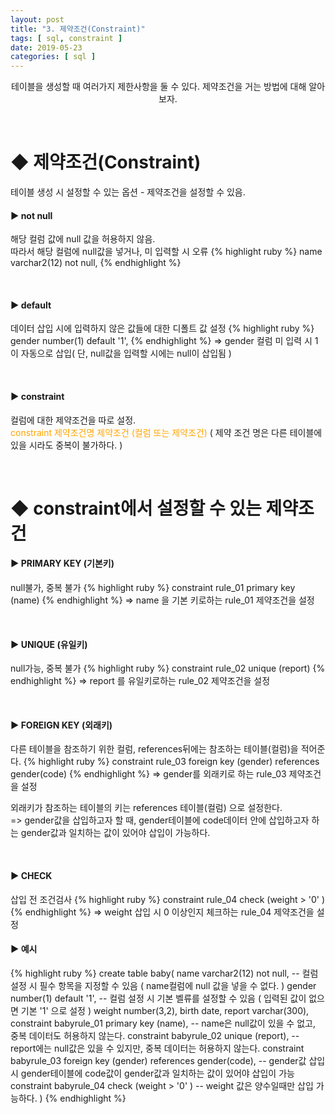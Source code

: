 ```yaml
---
layout: post
title: "3. 제약조건(Constraint)"
tags: [ sql, constraint ]
date: 2019-05-23
categories: [ sql ]
---
```


<p align="center">
    테이블을 생성할 때 여러가지 제한사항을 둘 수 있다. 제약조건을 거는 방법에 대해 알아보자.
</p><br/>

# ◆ 제약조건(Constraint)
테이블 생성 시 설정할 수 있는 옵션 - 제약조건을 설정할 수 있음.
<br/>

#### ▶ not null 
해당 컬럼 값에 null 값을 허용하지 않음.
<br/>따라서 해당 컬럼에 null값을 넣거나, 미 입력할 시 오류
{% highlight ruby %}
name varchar2(12) not null,
{% endhighlight %}

<br/>

#### ▶ default 
데이터 삽입 시에 입력하지 않은 값들에 대한 디폴트 값 설정
{% highlight ruby %}
gender number(1) default '1',
{% endhighlight %}
=> gender 컬럼 미 입력 시 1이 자동으로 삽입( 단, null값을 입력할 시에는 null이 삽입됨 )

<br/>

#### ▶ constraint 
컬럼에 대한 제약조건을 따로 설정.<br/>
<font color="orange">constraint 제약조건명 제약조건 (컬럼 또는 제약조건)</font>
( 제약 조건 명은 다른 테이블에 있을 시라도 중복이 불가하다. )

<br/>

# ◆ constraint에서 설정할 수 있는 제약조건

#### ▶ PRIMARY KEY (기본키) 
null불가, 중복 불가 
{% highlight ruby %}
constraint rule_01 primary key (name)
{% endhighlight %}
=> name 을 기본 키로하는 rule_01 제약조건을 설정

<br/>

#### ▶ UNIQUE (유일키) 
null가능, 중복 불가
{% highlight ruby %}
constraint rule_02 unique (report)
{% endhighlight %}
=> report 를 유일키로하는 rule_02 제약조건을 설정

<br/>

#### ▶ FOREIGN KEY (외래키) 
다른 테이블을 참조하기 위한 컬럼, references뒤에는 참조하는 테이블(컬럼)을 적어준다.
{% highlight ruby %}
constraint rule_03 foreign key (gender) references gender(code)
{% endhighlight %}
=> gender를 외래키로 하는 rule_03 제약조건을 설정<br/>

외래키가 참조하는 테이블의 키는 references 테이블(컬럼) 으로 설정한다.<br/>
=> gender값을 삽입하고자 할 때, gender테이블에 code데이터 안에 삽입하고자 하는 gender값과 일치하는 값이 있어야 삽입이 가능하다.

<br/>

#### ▶ CHECK
삽입 전 조건검사
{% highlight ruby %}
constraint rule_04 check (weight > '0' )
{% endhighlight %}
=> weight 삽입 시 0 이상인지 체크하는 rule_04 제약조건을 설정

#### ▶ 예시
{% highlight ruby %}
create table baby(
    name varchar2(12) not null, 
    -- 컬럼 설정 시 필수 항목을 지정할 수 있음 ( name컬럼에 null 값을 넣을 수 없다. )
    gender number(1) default '1',
     -- 컬럼 설정 시 기본 벨류를 설정할 수 있음 ( 입력된 값이 없으면 기본 '1' 으로 설정 )
    weight number(3,2),
    birth date,
    report varchar(300),
    constraint babyrule_01 primary key (name),
    -- name은 null값이 있을 수 없고, 중복 데이터도 허용하지 않는다.
    constraint babyrule_02 unique (report),
    -- report에는 null값은 있을 수 있지만, 중복 데이터는 허용하지 않는다.
    constraint babyrule_03 foreign key (gender) references gender(code),
    -- gender값 삽입 시 gender테이블에 code값이 gender값과 일치하는 값이 있어야 삽입이 가능
    constraint babyrule_04 check (weight > '0' )
    -- weight 값은 양수일때만 삽입 가능하다.
)
{% endhighlight %}






<br/>
